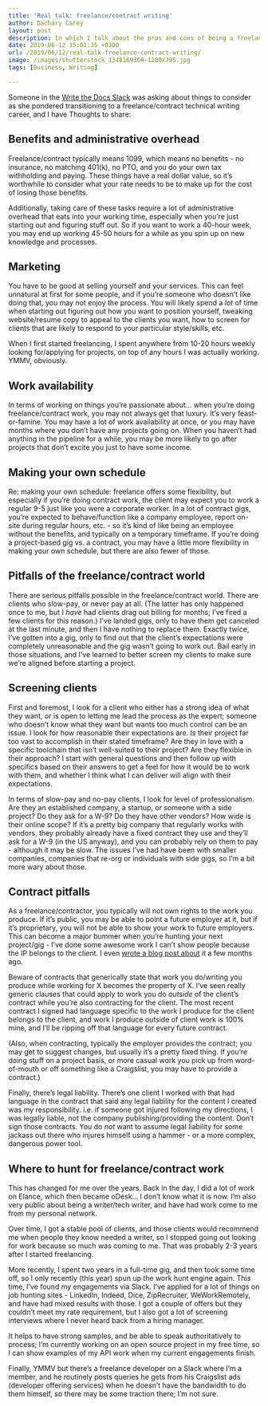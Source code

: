 ```yaml
---
title: 'Real talk: freelance/contract writing'
author: Dachary Carey
layout: post
description: In which I talk about the pros and cons of being a freelance technical writer.
date: 2019-06-12 15:01:35 +0300
url: /2019/06/12/real-talk-freelance-contract-writing/
image: /images/shutterstock_1348169369-1200x795.jpg
tags: [Business, Writing]

---
```

Someone in the [Write the Docs Slack][1] was asking about things to consider as she pondered transitioning to a freelance/contract technical writing career, and I have Thoughts to share:

## Benefits and administrative overhead

Freelance/contract typically means 1099, which means no benefits - no insurance, no matching 401(k), no PTO, and you do your own tax withholding and paying. These things have a real dollar value, so it’s worthwhile to consider what your rate needs to be to make up for the cost of losing those benefits.

Additionally, taking care of these tasks require a lot of administrative overhead that eats into your working time, especially when you’re just starting out and figuring stuff out. So if you want to work a 40-hour week, you may end up working 45-50 hours for a while as you spin up on new knowledge and processes.

## Marketing

You have to be good at selling yourself and your services. This can feel unnatural at first for some people, and if you’re someone who doesn’t like doing that, you may not enjoy the process. You will likely spend a _lot_ of time when starting out figuring out how you want to position yourself, tweaking website/resume copy to appeal to the clients you want, how to screen for clients that are likely to respond to your particular style/skills, etc.

When I first started freelancing, I spent anywhere from 10-20 hours weekly looking for/applying for projects, on top of any hours I was actually working. YMMV, obviously.

## Work availability

In terms of working on things you’re passionate about… when you’re doing freelance/contract work, you may not always get that luxury. It’s very feast-or-famine. You may have a lot of work availability at once, or you may have months where you don’t have any projects going on. When you haven’t had anything in the pipeline for a while, you may be more likely to go after projects that don’t excite you just to have some income.

## Making your own schedule

Re: making your own schedule: freelance offers some flexibility, but especially if you’re doing contract work, the client may expect you to work a regular 9-5 just like you were a corporate worker. In a lot of contract gigs, you’re expected to behave/function like a company employee, report on-site during regular hours, etc. - so it’s kind of like being an employee without the benefits, and typically on a temporary timeframe. If you’re doing a project-based gig vs. a contract, you may have a little more flexibility in making your own schedule, but there are also fewer of those.

## Pitfalls of the freelance/contract world

There are serious pitfalls possible in the freelance/contract world. There are clients who slow-pay, or never pay at all. (The latter has only happened once to me, but I _have_ had clients drag out billing for months; I’ve fired a few clients for this reason.) I’ve landed gigs, only to have them get canceled at the last minute, and then I have nothing to replace them. Exactly twice, I’ve gotten into a gig, only to find out that the client’s expectations were completely unreasonable and the gig wasn’t going to work out. Bail early in those situations, and I’ve learned to better screen my clients to make sure we’re aligned before starting a project.

## Screening clients

First and foremost, I look for a client who either has a strong idea of what they want, or is open to letting me lead the process as the expert; someone who doesn’t know what they want but wants too much control can be an issue. I look for how reasonable their expectations are. Is their project far too vast to accomplish in their stated timeframe? Are they in love with a specific toolchain that isn’t well-suited to their project? Are they flexible in their approach? I start with general questions and then follow up with specifics based on their answers to get a feel for how it would be to work with them, and whether I think what I can deliver will align with their expectations.

In terms of slow-pay and no-pay clients, I look for level of professionalism. Are they an established company, a startup, or someone with a side project? Do they ask for a W-9? Do they have other vendors? How wide is their online scope? If it’s a pretty big company that regularly works with vendors, they probably already have a fixed contract they use and they’ll ask for a W-9 (in the US anyway), and you can probably rely on them to pay - although it may be slow. The issues I’ve had have been with smaller companies, companies that re-org or individuals with side gigs, so I’m a bit more wary about those.

## Contract pitfalls

As a freelance/contractor, you typically will not own rights to the work you produce. If it’s public, you may be able to point a future employer at it, but if it’s proprietary, you will not be able to show your work to future employers. This can become a major bummer when you’re hunting your next project/gig - I’ve done some awesome work I can’t show people because the IP belongs to the client. I even [wrote a blog post about][2] it a few months ago.

Beware of contracts that generically state that work you do/writing you produce while working for X becomes the property of X. I’ve seen really generic clauses that could apply to work you do _outside_ of the client’s contract while you’re also contracting for the client. The most recent contract I signed had language specific to the work I produce for the client belongs to the client, and work I produce outside of client work is 100% mine, and I’ll be ripping off that language for every future contract.

(Also, when contracting, typically the employer provides the contract; you may get to suggest changes, but usually it’s a pretty fixed thing. If you’re doing stuff on a project basis, or more casual work you pick up from word-of-mouth or off something like a Craigslist, you may have to provide a contract.)

Finally, there’s legal liability. There’s one client I worked with that had language in the contract that said any legal liability for the content I created was my responsibility. i.e. if someone got injured following my directions, I was legally liable, not the company publishing/providing the content. Don’t sign those contracts. You do _not_ want to assume legal liability for some jackass out there who injures himself using a hammer - or a more complex, dangerous power tool.

## Where to hunt for freelance/contract work

This has changed for me over the years. Back in the day, I did a lot of work on Elance, which then became oDesk… I don’t know what it is now. I’m also very public about being a writer/tech writer, and have had work come to me from my personal network.

Over time, I got a stable pool of clients, and those clients would recommend me when people they know needed a writer, so I stopped going out looking for work because so much was coming to me. That was probably 2-3 years after I started freelancing.

More recently, I spent two years in a full-time gig, and then took some time off, so I only recently (this year) spun up the work hunt engine again. This time, I’ve found my engagements via Slack. I’ve applied for a lot of things on job hunting sites - LinkedIn, Indeed, Dice, ZipRecruiter, WeWorkRemotely, and have had mixed results with those. I got a couple of offers but they couldn’t meet my rate requirement, but I also got a lot of screening interviews where I never heard back from a hiring manager.

It helps to have strong samples, and be able to speak authoritatively to process; I’m currently working on an open source project in my free time, so I can show examples of my API work when my current engagements finish.

Finally, YMMV but there’s a freelance developer on a Slack where I’m a member, and he routinely posts queries he gets from his Craigslist ads (developer offering services) when he doesn’t have the bandwidth to do them himself, so there may be some traction there; I’m not sure.

 [1]: https://www.writethedocs.org/slack/
 [2]: https://dacharycarey.com/2019/02/21/the-downside-of-works-for-hire-ndas-and-dead-links/